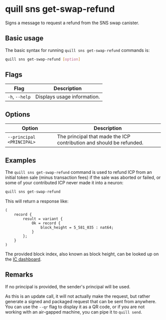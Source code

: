 # quill sns get-swap-refund

Signs a message to request a refund from the SNS swap canister.

## Basic usage

The basic syntax for running `quill sns get-swap-refund` commands is:

```bash
quill sns get-swap-refund [option]
```

## Flags

| Flag           | Description                 |
|----------------|-----------------------------|
| `-h`, `--help` | Displays usage information. |

## Options

| Option                    | Description                                                          |
|---------------------------|----------------------------------------------------------------------|
| `--principal <PRINCIPAL>` | The principal that made the ICP contribution and should be refunded. |

## Examples

The `quill sns get-swap-refund` command is used to refund ICP from an initial token sale (minus transaction fees) if the sale was aborted or failed, or some of your contributed ICP never made it into a neuron:

```sh
quill sns get-swap-refund
```

This will return a response like:

```candid
(
    record {
        result = variant {
            Ok = record {
                block_height = 5_581_035 : nat64;
            }
        };
    }
)
```

The provided block index, also known as block height, can be looked up on the [IC dashboard].

## Remarks

If no principal is provided, the sender's principal will be used.

As this is an update call, it will not actually make the request, but rather generate a signed and packaged request that can be sent from anywhere. You can use the `--qr` flag to display it as a QR code, or if you are not working with an air-gapped machine, you can pipe it to `quill send`.

[IC dashboard]: https://dashboard.internetcomputer.org/transactions
